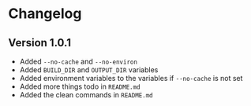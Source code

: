 # Changelog
## Version 1.0.1
- Added `--no-cache` and `--no-environ`
- Added `BUILD_DIR` and `OUTPUT_DIR` variables
- Added environment variables to the variables if `--no-cache` is not set
- Added more things todo in `README.md`
- Added the clean commands in `README.md`